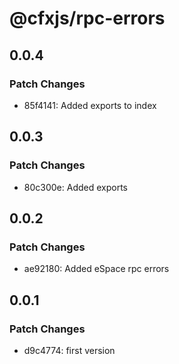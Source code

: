 # @cfxjs/rpc-errors

## 0.0.4

### Patch Changes

- 85f4141: Added exports to index

## 0.0.3

### Patch Changes

- 80c300e: Added exports

## 0.0.2

### Patch Changes

- ae92180: Added eSpace rpc errors

## 0.0.1

### Patch Changes

- d9c4774: first version
